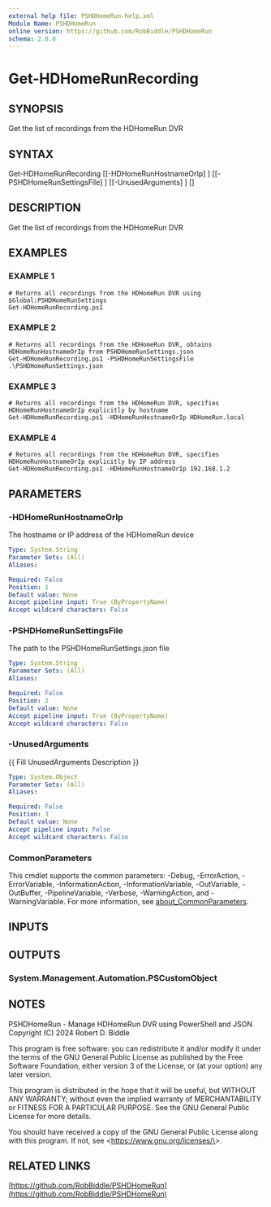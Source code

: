 ```yaml
---
external help file: PSHDHomeRun-help.xml
Module Name: PSHDHomeRun
online version: https://github.com/RobBiddle/PSHDHomeRun
schema: 2.0.0
---
```


# Get-HDHomeRunRecording

## SYNOPSIS

Get the list of recordings from the HDHomeRun DVR

## SYNTAX

Get-HDHomeRunRecording [[-HDHomeRunHostnameOrIp] <String>] [[-PSHDHomeRunSettingsFile] <String>]
 [[-UnusedArguments] <Object>] [<CommonParameters>]

## DESCRIPTION

Get the list of recordings from the HDHomeRun DVR

## EXAMPLES

### EXAMPLE 1

```[PowerShell]
# Returns all recordings from the HDHomeRun DVR using $Global:PSHDHomeRunSettings
Get-HDHomeRunRecording.ps1
```

### EXAMPLE 2

```[PowerShell]
# Returns all recordings from the HDHomeRun DVR, obtains HDHomeRunHostnameOrIp from PSHDHomeRunSettings.json
Get-HDHomeRunRecording.ps1 -PSHDHomeRunSettingsFile .\PSHDHomeRunSettings.json
```

### EXAMPLE 3

```[PowerShell]
# Returns all recordings from the HDHomeRun DVR, specifies HDHomeRunHostnameOrIp explicitly by hostname
Get-HDHomeRunRecording.ps1 -HDHomeRunHostnameOrIp HDHomeRun.local
```

### EXAMPLE 4

```[PowerShell]
# Returns all recordings from the HDHomeRun DVR, specifies HDHomeRunHostnameOrIp explicitly by IP address
Get-HDHomeRunRecording.ps1 -HDHomeRunHostnameOrIp 192.168.1.2
```

## PARAMETERS

### -HDHomeRunHostnameOrIp

The hostname or IP address of the HDHomeRun device

```yaml
Type: System.String
Parameter Sets: (All)
Aliases:

Required: False
Position: 1
Default value: None
Accept pipeline input: True (ByPropertyName)
Accept wildcard characters: False
```

### -PSHDHomeRunSettingsFile

The path to the PSHDHomeRunSettings.json file

```yaml
Type: System.String
Parameter Sets: (All)
Aliases:

Required: False
Position: 2
Default value: None
Accept pipeline input: True (ByPropertyName)
Accept wildcard characters: False
```

### -UnusedArguments

{{ Fill UnusedArguments Description }}

```yaml
Type: System.Object
Parameter Sets: (All)
Aliases:

Required: False
Position: 3
Default value: None
Accept pipeline input: False
Accept wildcard characters: False
```

### CommonParameters

This cmdlet supports the common parameters: -Debug, -ErrorAction, -ErrorVariable, -InformationAction, -InformationVariable, -OutVariable, -OutBuffer, -PipelineVariable, -Verbose, -WarningAction, and -WarningVariable. For more information, see [about_CommonParameters](http://go.microsoft.com/fwlink/?LinkID=113216).

## INPUTS

## OUTPUTS

### System.Management.Automation.PSCustomObject

## NOTES

PSHDHomeRun - Manage HDHomeRun DVR using PowerShell and JSON
Copyright (C) 2024 Robert D. Biddle

This program is free software: you can redistribute it and/or modify
it under the terms of the GNU General Public License as published by
the Free Software Foundation, either version 3 of the License, or
(at your option) any later version.

This program is distributed in the hope that it will be useful,
but WITHOUT ANY WARRANTY; without even the implied warranty of
MERCHANTABILITY or FITNESS FOR A PARTICULAR PURPOSE.
See the
GNU General Public License for more details.

You should have received a copy of the GNU General Public License
along with this program.
If not, see \<<https://www.gnu.org/licenses/\>>.

## RELATED LINKS

[https://github.com/RobBiddle/PSHDHomeRun](https://github.com/RobBiddle/PSHDHomeRun)
